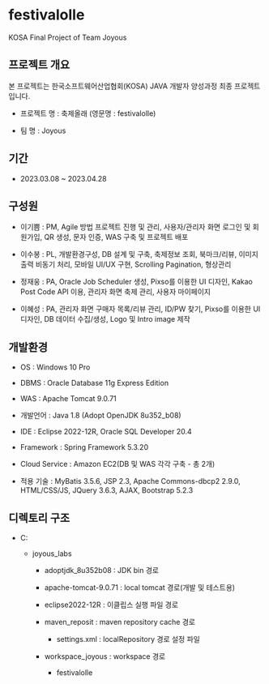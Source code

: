# festivalolle
KOSA Final Project of Team Joyous

## 프로젝트 개요

본 프로젝트는 한국소프트웨어산업협회(KOSA) JAVA 개발자 양성과정 최종 프로젝트입니다. 

+ 프로젝트 명 : 축제올래 (영문명 : festivalolle)

+ 팀 명 : Joyous

## 기간

+ 2023.03.08 ~ 2023.04.28

## 구성원

+ 이기쁨 : PM, Agile 방법 프로젝트 진행 및 관리, 사용자/관리자 화면 로그인 및 회원가입, QR 생성, 문자 인증, WAS 구축 및 프로젝트 배포

+ 이수봉 : PL, 개발환경구성, DB 설계 및 구축, 축제정보 조회, 북마크/리뷰, 이미지 출력 비동기 처리, 모바일 UI/UX 구현, Scrolling Pagination, 형상관리

+ 정재웅 : PA, Oracle Job Scheduler 생성, Pixso를 이용한 UI 디자인, Kakao Post Code API 이용, 관리자 화면 축제 관리, 사용자 마이페이지

+ 이혜성 : PA, 관리자 화면 구매자 목록/리뷰 관리, ID/PW 찾기, Pixso를 이용한 UI 디자인, DB 데이터 수집/생성, Logo 및 Intro image 제작

## 개발환경

+ OS : Windows 10 Pro

+ DBMS : Oracle Database 11g Express Edition

+ WAS : Apache Tomcat 9.0.71

+ 개발언어 : Java 1.8 (Adopt OpenJDK 8u352_b08)

+ IDE : Eclipse 2022-12R, Oracle SQL Developer 20.4

+ Framework : Spring Framework 5.3.20

+ Cloud Service : Amazon EC2(DB 및 WAS 각각 구축 - 총 2개)

+ 적용 기술 : MyBatis 3.5.6, JSP 2.3, Apache Commons-dbcp2 2.9.0, HTML/CSS/JS, JQuery 3.6.3, AJAX, Bootstrap 5.2.3 

## 디렉토리 구조

+ C:

  + joyous_labs
  
    + adoptjdk_8u352b08 : JDK bin 경로
    
    + apache-tomcat-9.0.71 : local tomcat 경로(개발 및 테스트용)
    
    + eclipse2022-12R : 이클립스 실행 파일 경로
    
    + maven_reposit : maven repository cache 경로
    
      + settings.xml : localRepository 경로 설정 파일
    
    + workspace_joyous : workspace 경로
    
      + festivalolle
  
  
